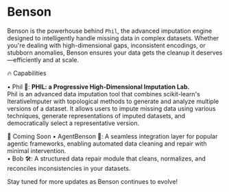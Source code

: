 # Benson

Benson is the powerhouse behind `Phil`, the advanced imputation engine designed to intelligently handle missing data in complex datasets. Whether you're dealing with high-dimensional gaps, inconsistent encodings, or stubborn anomalies, Benson ensures your data gets the cleanup it deserves—efficiently and at scale.

🔥 Capabilities

• Phil 🧩: **PHIL: a Progressive High-Dimensional Imputation Lab.**  
 Phil is an advanced data imputation tool that combines scikit-learn's IterativeImputer with topological methods to generate and analyze multiple versions of a dataset. It allows users to impute missing data using various techniques, generate representations of imputed datasets, and democratically select a representative version.

🚀 Coming Soon
• AgentBenson 🤖: A seamless integration layer for popular agentic frameworks, enabling automated data cleaning and repair with minimal intervention.  
• Bob 🛠️: A structured data repair module that cleans, normalizes, and reconciles inconsistencies in your datasets.

Stay tuned for more updates as Benson continues to evolve!
